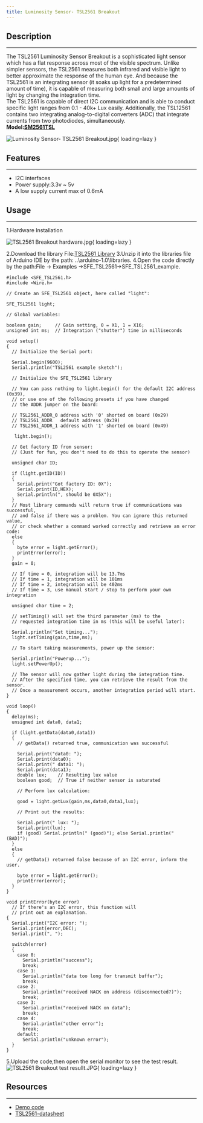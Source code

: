 ```yaml
---
title: Luminosity Sensor- TSL2561 Breakout
---
```


## Description
-----------

The TSL2561 Luminosity Sensor Breakout is a sophisticated light sensor which has a flat response across most of the visible spectrum. Unlike simpler sensors, the TSL2561 measures both infrared and visible light to better approximate the response of the human eye. And because the TSL2561 is an integrating sensor (it soaks up light for a predetermined amount of time), it is capable of measuring both small and large amounts of light by changing the integration time.  
The TSL2561 is capable of direct I2C communication and is able to conduct specific light ranges from 0.1 - 40k+ Lux easily. Additionally, the TSL12561 contains two integrating analog-to-digital converters (ADC) that integrate currents from two photodiodes, simultaneously.  
**Model:[SM2561TSL](http://www.elecrow.com/luminosity-sensor-tsl2561-breakout-p-1250.html)**  

![Luminosity Sensor- TSL2561 Breakout.jpg](https://wiki.elecrow.com/images/thumb/b/bd/Luminosity_Sensor-_TSL2561_Breakout.jpg/400px-Luminosity_Sensor-_TSL2561_Breakout.jpg){ loading=lazy }

## Features
--------

- I2C interfaces
- Power supply:3.3v ~ 5v
- A low supply current max of 0.6mA

## Usage
-----

1.Hardware Installation

![TSL2561 Breakout hardware.jpg](https://wiki.elecrow.com/images/thumb/9/98/TSL2561_Breakout_hardware.jpg/500px-TSL2561_Breakout_hardware.jpg){ loading=lazy }

2.Download the library File:[TSL2561 Library](https://wiki.elecrow.com/images/8/84/SFE_TSL2561.zip)
3.Unzip it into the libraries file of Arduino IDE by the path: ..\\arduino-1.0\\libraries.
4.Open the code directly by the path:File -&gt; Examples -&gt;SFE\_TSL2561-&gt;SFE\_TSL2561\_example.

```
#include <SFE_TSL2561.h>
#include <Wire.h>

// Create an SFE_TSL2561 object, here called "light":

SFE_TSL2561 light;

// Global variables:

boolean gain;     // Gain setting, 0 = X1, 1 = X16;
unsigned int ms;  // Integration ("shutter") time in milliseconds

void setup()
{
  // Initialize the Serial port:
  
  Serial.begin(9600);
  Serial.println("TSL2561 example sketch");

  // Initialize the SFE_TSL2561 library

  // You can pass nothing to light.begin() for the default I2C address (0x39),
  // or use one of the following presets if you have changed
  // the ADDR jumper on the board:
  
  // TSL2561_ADDR_0 address with '0' shorted on board (0x29)
  // TSL2561_ADDR   default address (0x39)
  // TSL2561_ADDR_1 address with '1' shorted on board (0x49)

   light.begin();

  // Get factory ID from sensor:
  // (Just for fun, you don't need to do this to operate the sensor)

  unsigned char ID;
  
  if (light.getID(ID))
  {
    Serial.print("Got factory ID: 0X");
    Serial.print(ID,HEX);
    Serial.println(", should be 0X5X");
  }
  // Most library commands will return true if communications was successful,
  // and false if there was a problem. You can ignore this returned value,
  // or check whether a command worked correctly and retrieve an error code:
  else
  {
    byte error = light.getError();
    printError(error);
  }
  gain = 0;

  // If time = 0, integration will be 13.7ms
  // If time = 1, integration will be 101ms
  // If time = 2, integration will be 402ms
  // If time = 3, use manual start / stop to perform your own integration

  unsigned char time = 2;

  // setTiming() will set the third parameter (ms) to the
  // requested integration time in ms (this will be useful later):
  
  Serial.println("Set timing...");
  light.setTiming(gain,time,ms);

  // To start taking measurements, power up the sensor:
  
  Serial.println("Powerup...");
  light.setPowerUp();
  
  // The sensor will now gather light during the integration time.
  // After the specified time, you can retrieve the result from the sensor.
  // Once a measurement occurs, another integration period will start.
}

void loop()
{
  delay(ms);
  unsigned int data0, data1;
  
  if (light.getData(data0,data1))
  {
    // getData() returned true, communication was successful
    
    Serial.print("data0: ");
    Serial.print(data0);
    Serial.print(" data1: ");
    Serial.print(data1); 
    double lux;    // Resulting lux value
    boolean good;  // True if neither sensor is saturated
    
    // Perform lux calculation:

    good = light.getLux(gain,ms,data0,data1,lux);
    
    // Print out the results:
	
    Serial.print(" lux: ");
    Serial.print(lux);
    if (good) Serial.println(" (good)"); else Serial.println(" (BAD)");
  }
  else
  {
    // getData() returned false because of an I2C error, inform the user.

    byte error = light.getError();
    printError(error);
  }
}

void printError(byte error)
  // If there's an I2C error, this function will
  // print out an explanation.
{
  Serial.print("I2C error: ");
  Serial.print(error,DEC);
  Serial.print(", ");
  
  switch(error)
  {
    case 0:
      Serial.println("success");
      break;
    case 1:
      Serial.println("data too long for transmit buffer");
      break;
    case 2:
      Serial.println("received NACK on address (disconnected?)");
      break;
    case 3:
      Serial.println("received NACK on data");
      break;
    case 4:
      Serial.println("other error");
      break;
    default:
      Serial.println("unknown error");
  }
}

```

5.Upload the code,then open the serial monitor to see the test result.
![TSL2561 Breakout test resullt.JPG](https://wiki.elecrow.com/images/thumb/d/de/TSL2561_Breakout_test_resullt.JPG/400px-TSL2561_Breakout_test_resullt.JPG){ loading=lazy }

## Resources
---------

- [Demo code](https://wiki.elecrow.com/images/8/84/SFE_TSL2561.zip)
- [TSL2561-datasheet](https://wiki.elecrow.com/images/0/03/TSL2561-datasheet.pdf)
